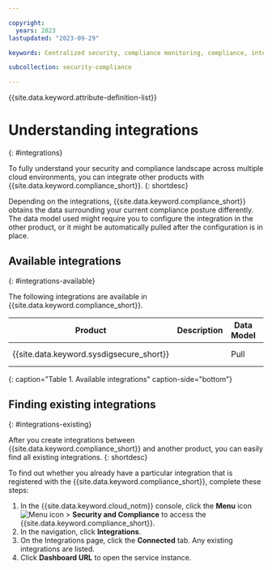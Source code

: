 ```yaml
---

copyright:
  years: 2023
lastupdated: "2023-09-29"

keywords: Centralized security, compliance monitoring, compliance, integration

subcollection: security-compliance

---
```


{{site.data.keyword.attribute-definition-list}}


# Understanding integrations
{: #integrations}

To fully understand your security and compliance landscape across multiple cloud environments, you can integrate other products with {{site.data.keyword.compliance_short}}.
{: shortdesc}

<data-model>

Depending on the integrations, {{site.data.keyword.compliance_short}} obtains the data surrounding your current compliance posture differently. The data model used might require you to configure the integration in the other product, or it might be automatically pulled after the configuration is in place.

</data-model>


## Available integrations
{: #integrations-available}

The following integrations are available in {{site.data.keyword.compliance_short}}.


| Product | Description | Data Model | Getting started |
|---------|-------------|------------|-----------------|
| {{site.data.keyword.sysdigsecure_short}} |  | Pull | [![Note icon](../../icons/note_icon.svg)](/docs/security-compliance?topic=security-compliance-setup-workload-protection) |
{: caption="Table 1. Available integrations" caption-side="bottom"}


## Finding existing integrations
{: #integrations-existing}

After you create integrations between {{site.data.keyword.compliance_short}} and another product, you can easily find all existing integrations.
{: shortdesc}

To find out whether you already have a particular integration that is registered with the {{site.data.keyword.compliance_short}}, complete these steps:

1. In the {{site.data.keyword.cloud_notm}} console, click the **Menu** icon ![Menu icon](../../icons/icon_hamburger.svg) > **Security and Compliance** to access the {{site.data.keyword.compliance_short}}.
1. In the navigation, click **Integrations**.
1. On the Integrations page, click the **Connected** tab. Any existing integrations are listed.
1. Click **Dashboard URL** to open the service instance.

